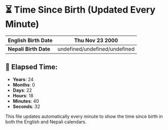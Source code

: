 # ⏳ Time Since Birth (Updated Every Minute)

| **English Birth Date** | Thu Nov 23 2000 |
|------------------------|-------------------------------------|
| **Nepali Birth Date**  | undefined/undefined/undefined                  |

## 📅 Elapsed Time:

- **Years**: 24
- **Months**: 0
- **Days**: 22
- **Hours**: 18
- **Minutes**: 40
- **Seconds**: 32

This file updates automatically every minute to show the time since birth in both the English and Nepali calendars.